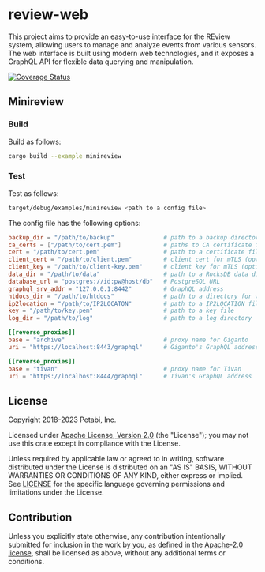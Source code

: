 # review-web

This project aims to provide an easy-to-use interface for the REview system,
allowing users to manage and analyze events from various sensors. The web
interface is built using modern web technologies, and it exposes a GraphQL API
for flexible data querying and manipulation.

[![Coverage Status](https://codecov.io/gh/aicers/review-web/branch/main/graphs/badge.svg)](https://codecov.io/gh/aicers/review-web)

## Minireview

### Build

Build as follows:

```sh
cargo build --example minireview
```

### Test

Test as follows:

```sh
target/debug/examples/minireview <path to a config file>
```

The config file has the following options:

```toml
backup_dir = "/path/to/backup"              # path to a backup directory
ca_certs = ["/path/to/cert.pem"]            # paths to CA certificate files
cert = "/path/to/cert.pem"                  # path to a certificate file
client_cert = "/path/to/client.pem"         # client cert for mTLS (optional)
client_key = "/path/to/client-key.pem"      # client key for mTLS (optional)
data_dir = "/path/to/data"                  # path to a RocksDB data directory
database_url = "postgres://id:pw@host/db"   # PostgreSQL URL
graphql_srv_addr = "127.0.0.1:8442"         # GraphQL address
htdocs_dir = "/path/to/htdocs"              # path to a directory for web files
ip2location = "/path/to/IP2LOCATON"         # path to a IP2LOCATION file
key = "/path/to/key.pem"                    # path to a key file
log_dir = "/path/to/log"                    # path to a log directory

[[reverse_proxies]]
base = "archive"                            # proxy name for Giganto
uri = "https://localhost:8443/graphql"      # Giganto's GraphQL address

[[reverse_proxies]]
base = "tivan"                              # proxy name for Tivan
uri = "https://localhost:8444/graphql"      # Tivan's GraphQL address
```

## License

Copyright 2018-2023 Petabi, Inc.

Licensed under [Apache License, Version 2.0][apache-license] (the "License");
you may not use this crate except in compliance with the License.

Unless required by applicable law or agreed to in writing, software distributed
under the License is distributed on an "AS IS" BASIS, WITHOUT WARRANTIES OR
CONDITIONS OF ANY KIND, either express or implied. See [LICENSE](LICENSE) for
the specific language governing permissions and limitations under the License.

## Contribution

Unless you explicitly state otherwise, any contribution intentionally submitted
for inclusion in the work by you, as defined in the [Apache-2.0
license][apache-license], shall be licensed as above, without any additional
terms or conditions.

[apache-license]: http://www.apache.org/licenses/LICENSE-2.0
